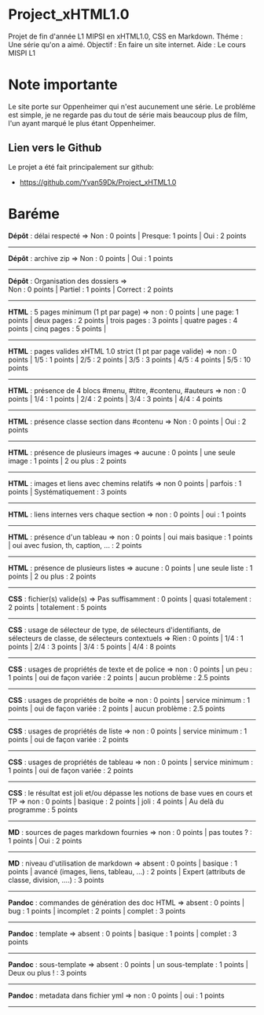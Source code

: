 # Project_xHTML1.0
Projet de fin d'année L1 MIPSI en xHTML1.0, CSS en Markdown.
Théme : Une série qu'on a aimé.
Objectif : En faire un site internet.
Aide : Le cours MISPI L1

# Note importante
Le site porte sur Oppenheimer qui n'est aucunement une série. Le probléme est simple, je ne regarde pas du tout de série mais beaucoup plus de film, l'un ayant marqué le plus étant Oppenheimer.

## Lien vers le Github

Le projet a été fait principalement sur github:
- https://github.com/Yvan59Dk/Project_xHTML1.0

# Baréme

**Dépôt** : délai respecté =>
Non : 0 points |
Presque: 1 points |
Oui : 2 points
***
**Dépôt** : archive zip	=>
Non : 0 points |
Oui : 1 points
***
**Dépôt** : Organisation des dossiers =>	
Non : 0 points |
Partiel : 1 points |
Correct : 2 points
***
**HTML** : 5 pages minimum (1 pt par page)	=>
non :
0 points |
une page:
1 points |
deux pages :
2 points |
trois pages :
3 points |
quatre pages :
4 points |
cinq pages :
5 points |
***
**HTML** : pages valides xHTML 1.0 strict (1 pt par page valide) =>
non :
0 points |
1/5 :
1 points |
2/5 :
2 points |
3/5 :
3 points |
4/5 :
4 points | 
5/5 :
10 points
***
**HTML** : présence de 4 blocs #menu, #titre, #contenu, #auteurs =>
non :
0 points |
1/4 :
1 points |
2/4 :
2 points |
3/4 :
3 points |
4/4 :
4 points
***
**HTML** : présence classe section dans #contenu =>
Non :
0 points |
Oui :
2 points 
***
**HTML** : présence de plusieurs images	=>
aucune :
0 points |
une seule image :
1 points |
2 ou plus :
2 points
***
**HTML** : images et liens avec chemins relatifs =>
non
0 points |
parfois :
1 points |
Systématiquement :
3 points
***
**HTML** : liens internes vers chaque section =>
non :
0 points |
oui :
1 points
***
**HTML** : présence d'un tableau =>
non :
0 points |
oui mais basique :
1 points |
oui avec fusion, th, caption, ... :
2 points
***
**HTML** : présence de plusieurs listes	=>
aucune :
0 points |
une seule liste :
1 points |
2 ou plus :
2 points
***
**CSS** : fichier(s) valide(s) =>
Pas suffisamment :
0 points |
quasi totalement :
2 points |
totalement :
5 points
***
**CSS** : usage de sélecteur de type, de sélecteurs d'identifiants, de sélecteurs de classe, de sélecteurs contextuels =>
Rien :
0 points |
1/4 :
1 points |
2/4 :
3 points |
3/4 :
5 points |
4/4 :
8 points
***
**CSS** : usages de propriétés de texte et de police =>
non :
0 points |
un peu :
1 points |
oui de façon variée :
2 points |
aucun problème :
2.5 points
***
**CSS** : usages de propriétés de boite	=>
non :
0 points |
service minimum :
1 points |
oui de façon variée :
2 points |
aucun problème :
2.5 points
***
**CSS** : usages de propriétés de liste	=>
non :
0 points |
service minimum :
1 points |
oui de façon variée :
2 points
***
**CSS** : usages de propriétés de tableau =>
non :
0 points |
service minimum :
1 points |
oui de façon variée :
2 points
***
**CSS** : le résultat est joli et/ou dépasse les notions de base vues en cours et TP =>
non :
0 points |
basique :
2 points |
joli :
4 points |
Au delà du programme :
5 points
***
**MD** : sources de pages markdown fournies	=>
non :
0 points |
pas toutes ? :
1 points |
Oui :
2 points
***
**MD** : niveau d'utilisation de markdown =>
absent :
0 points |
basique :
1 points |
avancé (images, liens, tableau, ...) :
2 points |
Expert (attributs de classe, division, ....) :
3 points
***
**Pandoc** : commandes de génération des doc HTML =>
absent :
0 points |
bug :
1 points |
incomplet :
2 points |
complet :
3 points
***
**Pandoc** : template =>
absent :
0 points |
basique :
1 points |
complet :
3 points
***
**Pandoc** : sous-template =>
absent :
0 points |
un sous-template :
1 points |
Deux ou plus ! :
3 points
***
**Pandoc** : metadata dans fichier yml =>
non :
0 points |
oui :
1 points
***

